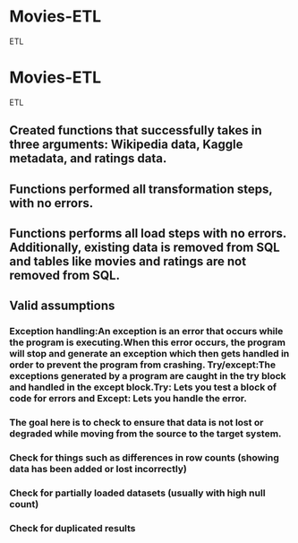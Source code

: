 # Movies-ETL
ETL
# Movies-ETL
ETL
## Created functions that successfully takes in three arguments: Wikipedia data, Kaggle metadata, and ratings data.

## Functions performed all transformation steps, with no errors.

## Functions performs all load steps with no errors. Additionally, existing data is removed from SQL and tables like movies and ratings are not removed from SQL.

## Valid assumptions 
  ### Exception handling:An exception is an error that occurs while the program is executing.When this error occurs, the program will stop and generate an exception        which then gets handled in order to prevent the program from crashing. Try/except:The exceptions generated by a program are caught in the try block and handled in the except block.Try: Lets you test a block of code for errors and Except: Lets you handle the error.
  ### The goal here is to check to ensure that data is not lost or degraded while moving from the source to the target system.
  ### Check for things such as differences in row counts (showing data has been added or lost incorrectly)
  ### Check for partially loaded datasets (usually with high null count)
  ### Check for duplicated results
